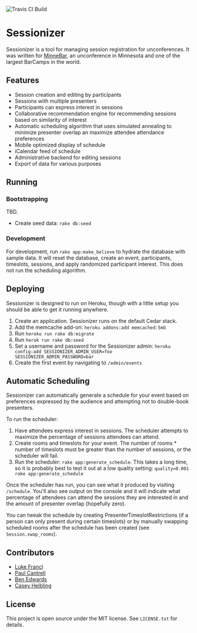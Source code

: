 ![Travis CI Build](https://travis-ci.org/minnestar/sessionizer.svg?branch=master)

# Sessionizer

Sessionizer is a tool for managing session registration for unconferences. It was written for [MinneBar](http://minnestar.org/minnebar/), an unconference in Minnesota and one of the largest BarCamps in the world.

## Features

* Session creation and editing by participants
* Sessions with multiple presenters
* Participants can express interest in sessions
* Collaborative recommendation engine for recommending sessions based on similarity of interest
* Automatic scheduling algorithm that uses simulated annealing to minimize presenter overlap an maximize attendee attendance preferences 
* Mobile optimized display of schedule
* iCalendar feed of schedule
* Administrative backend for editing sessions
* Export of data for various purposes

## Running

### Bootstrapping

TBD.

* Create seed data: `rake db:seed`

### Development 

For development, run `rake app:make_believe` to hydrate the database with sample
data. It will reset the database, create an event, participants, timeslots, 
sessions, and apply randomized participant interest. This does not run the 
scheduling algorithm.

## Deploying

Sessionizer is designed to run on Heroku, though with a little setup you should be able to get it running anywhere.

1. Create an application. Sessionizer runs on the default Cedar stack.
2. Add the memcache add-on: `heroku addons:add memcached:5mb`
3. Run `heroku run rake db:migrate`
4. Run `herok run rake db:seed`
5. Set a username and password for the Sessionizer admin: `heroku config:add SESSIONIZER_ADMIN_USER=foo SESSIONIZER_ADMIN_PASSWORD=bar`
6. Create the first event by navigating to `/admin/events`

## Automatic Scheduling

Sessionizer can automatically generate a schedule for your event based on preferences expressed by the audience and attempting not to double-book presenters.

To run the scheduler:

1. Have attendees express interest in sessions. The scheduler attempts to maximize the percentage of sessions attendees can attend.
2. Create rooms and timeslots for your event. The number of rooms * number of timeslots must be greater than the number of sessions, or the scheduler will fail.
3. Run the scheduler: `rake app:generate_schedule`. This takes a long time, so it is probably best to test it out at a low quality setting: `quality=0.001 rake app:generate_schedule`

Once the scheduler has run, you can see what it produced by visiting `/schedule`. You'll also see output on the console and it will indicate what percentage of attendees can attend the sessions they are interested in and the amount of presenter overlap (hopefully zero).

You can tweak the schedule by creating PresenterTimeslotRestrictions (if a person can only present during certain timeslots) or by manually swapping scheduled rooms after the schedule has been created (see `Session.swap_rooms`).


## Contributors

* [Luke Francl](http://luke.francl.org)
* [Paul Cantrell](http://innig.net/)
* [Ben Edwards](http://www.alttext.com/)
* [Casey Helbling](http://softwareforgood.com/team)

## License

This project is open source under the MIT license. See `LICENSE.txt` for details.
